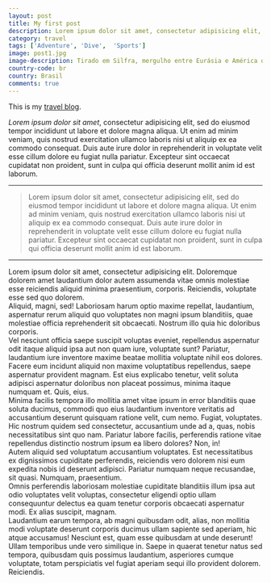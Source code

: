 ```yaml
---
layout: post
title: My first post
description: Lorem ipsum dolor sit amet, consectetur adipisicing elit, sed do eiusmod
category: travel
tags: ['Adventure', 'Dive',  'Sports']
image: post1.jpg
image-description: Tirado em Silfra, mergulho entre Eurásia e América do Norte.
country-code: br
country: Brasil
comments: true
---
```


This is my [travel blog](https://amandaferrari.github.io/project-grace-marguerite/).

*Lorem ipsum dolor sit amet*, consectetur adipisicing elit, sed do eiusmod
tempor incididunt ut labore et dolore magna aliqua. Ut enim ad minim veniam,
quis nostrud exercitation ullamco laboris nisi ut aliquip ex ea commodo
consequat. Duis aute irure dolor in reprehenderit in voluptate velit esse
cillum dolore eu fugiat nulla pariatur. Excepteur sint occaecat cupidatat non
proident, sunt in culpa qui officia deserunt mollit anim id est laborum.

***

> Lorem ipsum dolor sit amet, consectetur adipisicing elit, sed do eiusmod
tempor incididunt ut labore et dolore magna aliqua. Ut enim ad minim veniam,
quis nostrud exercitation ullamco laboris nisi ut aliquip ex ea commodo
consequat. Duis aute irure dolor in reprehenderit in voluptate velit esse
cillum dolore eu fugiat nulla pariatur. Excepteur sint occaecat cupidatat non
proident, sunt in culpa qui officia deserunt mollit anim id est laborum.

***

<div>Lorem ipsum dolor sit amet, consectetur adipisicing elit. Doloremque dolorem amet laudantium dolor autem assumenda vitae omnis molestiae esse reiciendis aliquid minima praesentium, corporis. Reiciendis, voluptate esse sed quo dolorem.</div>
<div>Aliquid, magni, sed! Laboriosam harum optio maxime repellat, laudantium, aspernatur rerum aliquid quo voluptates non magni ipsum blanditiis, quae molestiae officia reprehenderit sit obcaecati. Nostrum illo quia hic doloribus corporis.</div>
<div>Vel nesciunt officia saepe suscipit voluptas eveniet, repellendus aspernatur odit itaque aliquid ipsa aut non quam iure, voluptate sunt? Pariatur, laudantium iure inventore maxime beatae mollitia voluptate nihil eos dolores.</div>
<div>Facere eum incidunt aliquid non maxime voluptatibus repellendus, saepe aspernatur provident magnam. Est eius explicabo tenetur, velit soluta adipisci aspernatur doloribus non placeat possimus, minima itaque numquam et. Quis, eius.</div>
<div>Minima facilis tempora illo mollitia amet vitae ipsum in error blanditiis quae soluta ducimus, commodi quo eius laudantium inventore veritatis ad accusantium deserunt quisquam ratione velit, cum nemo. Fugiat, voluptates.</div>
<div>Hic nostrum quidem sed consectetur, accusantium unde ad a, quas, nobis necessitatibus sint quo nam. Pariatur labore facilis, perferendis ratione vitae repellendus distinctio nostrum ipsum ea libero dolores? Non, in!</div>
<div>Autem aliquid sed voluptatum accusantium voluptates. Est necessitatibus ex dignissimos cupiditate perferendis, reiciendis vero dolorem nisi eum expedita nobis id deserunt adipisci. Pariatur numquam neque recusandae, sit quasi. Numquam, praesentium.</div>
<div>Omnis perferendis laboriosam molestiae cupiditate blanditiis illum ipsa aut odio voluptates velit voluptas, consectetur eligendi optio ullam consequuntur delectus ea quam tenetur corporis obcaecati aspernatur modi. Ex alias suscipit, magnam.</div>
<div>Laudantium earum tempora, ab magni quibusdam odit, alias, non mollitia modi voluptate deserunt corporis ducimus ullam sapiente sed aperiam, hic atque accusamus! Nesciunt est, quam esse quibusdam at unde deserunt!</div>
<div>Ullam temporibus unde vero similique in. Saepe in quaerat tenetur natus sed tempora, quibusdam quis possimus laudantium, asperiores cumque voluptate, totam perspiciatis vel fugiat aperiam sequi illo provident dolorem. Reiciendis.</div>
